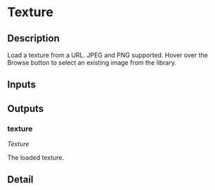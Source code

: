 # Texture

## Description
Load a texture from a URL. JPEG and PNG supported. Hover over the Browse button to select an existing image from the library.

## Inputs
## Outputs
### texture

*Texture*

The loaded texture.

## Detail

